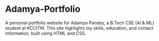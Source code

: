 # Adamya-Portfolio
A personal portfolio website for Adamya Pandey, a B.Tech CSE (AI &amp; ML) student at KCCITM. This site highlights my skills, education, and contact information, built using HTML and CSS.
